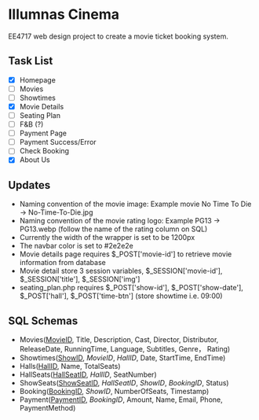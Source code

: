 # Illumnas Cinema
EE4717 web design project to create a movie ticket booking system.

## Task List
- [x] Homepage
- [ ] Movies
- [ ] Showtimes
- [x] Movie Details
- [ ] Seating Plan
- [ ] F&B (?)
- [ ] Payment Page
- [ ] Payment Success/Error
- [ ] Check Booking
- [x] About Us

## Updates
* Naming convention of the movie image: Example movie No Time To Die -> No-Time-To-Die.jpg
* Naming convention of the movie rating logo: Example PG13 -> PG13.webp (follow the name of the rating column on SQL)
* Currently the width of the wrapper is set to be 1200px
* The navbar color is set to #2e2e2e
* Movie details page requires $_POST['movie-id'] to retrieve movie information from database
* Movie detail store 3 session variables, $_SESSION['movie-id'], $_SESSION['title'], $_SESSION['img']
* seating_plan.php requires $_POST['show-id'], $_POST['show-date'], $_POST['hall'], $_POST['time-btn'] (store showtime i.e. 09:00)

## SQL Schemas
* Movies(<ins>MovieID</ins>, Title, Description, Cast, Director, Distributor, ReleaseDate, RunningTime, Language, Subtitles, Genre， Rating)
* Showtimes(<ins>ShowID</ins>, *MovieID*, *HallID*, Date, StartTime, EndTime)
* Halls(<ins>HallID</ins>, Name, TotalSeats)
* HallSeats(<ins>HallSeatID</ins>, *HallID*, SeatNumber)
* ShowSeats(<ins>ShowSeatID</ins>, *HallSeatID*, *ShowID*, *BookingID*, Status)
* Booking(<ins>BookingID</ins>, *ShowID*, NumberOfSeats, Timestamp)
* Payment(<ins>PaymentID</ins>, *BookingID*, Amount, Name, Email, Phone, PaymentMethod)